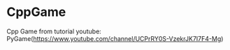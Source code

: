 # CppGame
Cpp Game from tutorial youtube: PyGame(https://www.youtube.com/channel/UCPrRY0S-VzekrJK7I7F4-Mg)
